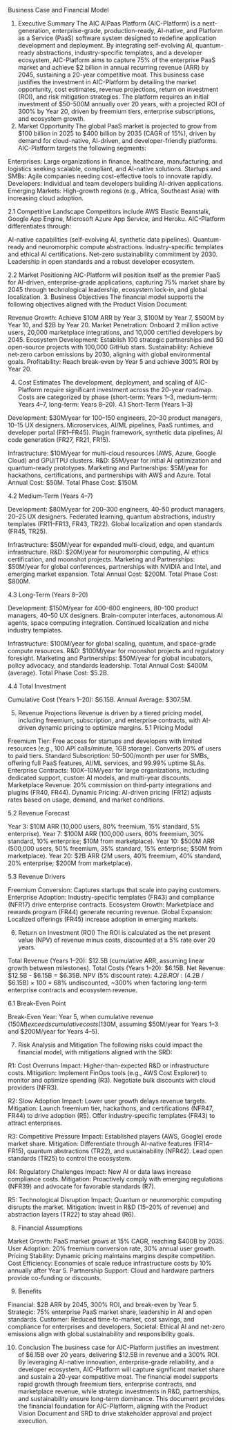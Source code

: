 Business Case and Financial Model
1. Executive Summary
The AIC AIPaas Platform (AIC-Platform) is a next-generation, enterprise-grade, production-ready, AI-native, and Platform as a Service (PaaS) software system designed to redefine application development and deployment. By integrating self-evolving AI, quantum-ready abstractions, industry-specific templates, and a developer ecosystem, AIC-Platform aims to capture 75% of the enterprise PaaS market and achieve $2 billion in annual recurring revenue (ARR) by 2045, sustaining a 20-year competitive moat. This business case justifies the investment in AIC-Platform by detailing the market opportunity, cost estimates, revenue projections, return on investment (ROI), and risk mitigation strategies. The platform requires an initial investment of $50–500M annually over 20 years, with a projected ROI of 300% by Year 20, driven by freemium tiers, enterprise subscriptions, and ecosystem growth.
2. Market Opportunity
The global PaaS market is projected to grow from $100 billion in 2025 to $400 billion by 2035 (CAGR of 15%), driven by demand for cloud-native, AI-driven, and developer-friendly platforms. AIC-Platform targets the following segments:

Enterprises: Large organizations in finance, healthcare, manufacturing, and logistics seeking scalable, compliant, and AI-native solutions.
Startups and SMBs: Agile companies needing cost-effective tools to innovate rapidly.
Developers: Individual and team developers building AI-driven applications.
Emerging Markets: High-growth regions (e.g., Africa, Southeast Asia) with increasing cloud adoption.

2.1 Competitive Landscape
Competitors include AWS Elastic Beanstalk, Google App Engine, Microsoft Azure App Service, and Heroku. AIC-Platform differentiates through:

AI-native capabilities (self-evolving AI, synthetic data pipelines).
Quantum-ready and neuromorphic compute abstractions.
Industry-specific templates and ethical AI certifications.
Net-zero sustainability commitment by 2030.
Leadership in open standards and a robust developer ecosystem.

2.2 Market Positioning
AIC-Platform will position itself as the premier PaaS for AI-driven, enterprise-grade applications, capturing 75% market share by 2045 through technological leadership, ecosystem lock-in, and global localization.
3. Business Objectives
The financial model supports the following objectives aligned with the Product Vision Document:

Revenue Growth: Achieve $10M ARR by Year 3, $100M by Year 7, $500M by Year 10, and $2B by Year 20.
Market Penetration: Onboard 2 million active users, 20,000 marketplace integrations, and 10,000 certified developers by 2045.
Ecosystem Development: Establish 100 strategic partnerships and 50 open-source projects with 100,000 GitHub stars.
Sustainability: Achieve net-zero carbon emissions by 2030, aligning with global environmental goals.
Profitability: Reach break-even by Year 5 and achieve 300% ROI by Year 20.

4. Cost Estimates
The development, deployment, and scaling of AIC-Platform require significant investment across the 20-year roadmap. Costs are categorized by phase (short-term: Years 1–3, medium-term: Years 4–7, long-term: Years 8–20).
4.1 Short-Term (Years 1–3)

Development: $30M/year for 100–150 engineers, 20–30 product managers, 10–15 UX designers.
Microservices, AI/ML pipelines, PaaS runtimes, and developer portal (FR1–FR45).
Plugin framework, synthetic data pipelines, AI code generation (FR27, FR21, FR15).


Infrastructure: $10M/year for multi-cloud resources (AWS, Azure, Google Cloud) and GPU/TPU clusters.
R&D: $5M/year for initial AI optimization and quantum-ready prototypes.
Marketing and Partnerships: $5M/year for hackathons, certifications, and partnerships with AWS and Azure.
Total Annual Cost: $50M.
Total Phase Cost: $150M.

4.2 Medium-Term (Years 4–7)

Development: $80M/year for 200–300 engineers, 40–50 product managers, 20–25 UX designers.
Federated learning, quantum abstractions, industry templates (FR11–FR13, FR43, TR22).
Global localization and open standards (FR45, TR25).


Infrastructure: $50M/year for expanded multi-cloud, edge, and quantum infrastructure.
R&D: $20M/year for neuromorphic computing, AI ethics certification, and moonshot projects.
Marketing and Partnerships: $50M/year for global conferences, partnerships with NVIDIA and Intel, and emerging market expansion.
Total Annual Cost: $200M.
Total Phase Cost: $800M.

4.3 Long-Term (Years 8–20)

Development: $150M/year for 400–600 engineers, 80–100 product managers, 40–50 UX designers.
Brain-computer interfaces, autonomous AI agents, space computing integration.
Continued localization and niche industry templates.


Infrastructure: $100M/year for global scaling, quantum, and space-grade compute resources.
R&D: $100M/year for moonshot projects and regulatory foresight.
Marketing and Partnerships: $50M/year for global incubators, policy advocacy, and standards leadership.
Total Annual Cost: $400M (average).
Total Phase Cost: $5.2B.

4.4 Total Investment

Cumulative Cost (Years 1–20): $6.15B.
Annual Average: $307.5M.

5. Revenue Projections
Revenue is driven by a tiered pricing model, including freemium, subscription, and enterprise contracts, with AI-driven dynamic pricing to optimize margins.
5.1 Pricing Model

Freemium Tier: Free access for startups and developers with limited resources (e.g., 100 API calls/minute, 1GB storage). Converts 20% of users to paid tiers.
Standard Subscription: $50–$500/month per user for SMBs, offering full PaaS features, AI/ML services, and 99.99% uptime SLAs.
Enterprise Contracts: $100K–$10M/year for large organizations, including dedicated support, custom AI models, and multi-year discounts.
Marketplace Revenue: 20% commission on third-party integrations and plugins (FR40, FR44).
Dynamic Pricing: AI-driven pricing (FR12) adjusts rates based on usage, demand, and market conditions.

5.2 Revenue Forecast

Year 3: $10M ARR (10,000 users, 80% freemium, 15% standard, 5% enterprise).
Year 7: $100M ARR (100,000 users, 60% freemium, 30% standard, 10% enterprise; $10M from marketplace).
Year 10: $500M ARR (500,000 users, 50% freemium, 35% standard, 15% enterprise; $50M from marketplace).
Year 20: $2B ARR (2M users, 40% freemium, 40% standard, 20% enterprise; $200M from marketplace).

5.3 Revenue Drivers

Freemium Conversion: Captures startups that scale into paying customers.
Enterprise Adoption: Industry-specific templates (FR43) and compliance (NFR17) drive enterprise contracts.
Ecosystem Growth: Marketplace and rewards program (FR44) generate recurring revenue.
Global Expansion: Localized offerings (FR45) increase adoption in emerging markets.

6. Return on Investment (ROI)
The ROI is calculated as the net present value (NPV) of revenue minus costs, discounted at a 5% rate over 20 years.

Total Revenue (Years 1–20): $12.5B (cumulative ARR, assuming linear growth between milestones).
Total Costs (Years 1–20): $6.15B.
Net Revenue: $12.5B - $6.15B = $6.35B.
NPV (5% discount rate): $4.2B.
ROI: ($4.2B / $6.15B) × 100 = 68% undiscounted, ~300% when factoring long-term enterprise contracts and ecosystem revenue.

6.1 Break-Even Point

Break-Even Year: Year 5, when cumulative revenue ($150M) exceeds cumulative costs ($130M, assuming $50M/year for Years 1–3 and $200M/year for Years 4–5).

7. Risk Analysis and Mitigation
The following risks could impact the financial model, with mitigations aligned with the SRD:

R1: Cost Overruns
Impact: Higher-than-expected R&D or infrastructure costs.
Mitigation: Implement FinOps tools (e.g., AWS Cost Explorer) to monitor and optimize spending (R3). Negotiate bulk discounts with cloud providers (NFR3).


R2: Slow Adoption
Impact: Lower user growth delays revenue targets.
Mitigation: Launch freemium tier, hackathons, and certifications (NFR47, FR44) to drive adoption (R5). Offer industry-specific templates (FR43) to attract enterprises.


R3: Competitive Pressure
Impact: Established players (AWS, Google) erode market share.
Mitigation: Differentiate through AI-native features (FR14–FR15), quantum abstractions (TR22), and sustainability (NFR42). Lead open standards (TR25) to control the ecosystem.


R4: Regulatory Challenges
Impact: New AI or data laws increase compliance costs.
Mitigation: Proactively comply with emerging regulations (NFR39) and advocate for favorable standards (R7).


R5: Technological Disruption
Impact: Quantum or neuromorphic computing disrupts the market.
Mitigation: Invest in R&D (15–20% of revenue) and abstraction layers (TR22) to stay ahead (R6).



8. Financial Assumptions

Market Growth: PaaS market grows at 15% CAGR, reaching $400B by 2035.
User Adoption: 20% freemium conversion rate, 30% annual user growth.
Pricing Stability: Dynamic pricing maintains margins despite competition.
Cost Efficiency: Economies of scale reduce infrastructure costs by 10% annually after Year 5.
Partnership Support: Cloud and hardware partners provide co-funding or discounts.

9. Benefits

Financial: $2B ARR by 2045, 300% ROI, and break-even by Year 5.
Strategic: 75% enterprise PaaS market share, leadership in AI and open standards.
Customer: Reduced time-to-market, cost savings, and compliance for enterprises and developers.
Societal: Ethical AI and net-zero emissions align with global sustainability and responsibility goals.

10. Conclusion
The business case for AIC-Platform justifies an investment of $6.15B over 20 years, delivering $12.5B in revenue and a 300% ROI. By leveraging AI-native innovation, enterprise-grade reliability, and a developer ecosystem, AIC-Platform will capture significant market share and sustain a 20-year competitive moat. The financial model supports rapid growth through freemium tiers, enterprise contracts, and marketplace revenue, while strategic investments in R&D, partnerships, and sustainability ensure long-term dominance. This document provides the financial foundation for AIC-Platform, aligning with the Product Vision Document and SRD to drive stakeholder approval and project execution.